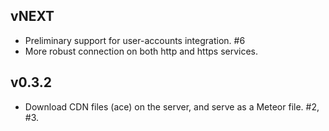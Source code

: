 ## vNEXT

* Preliminary support for user-accounts integration. #6
* More robust connection on both http and https services.

## v0.3.2

* Download CDN files (ace) on the server, and serve as a Meteor file. #2, #3.
